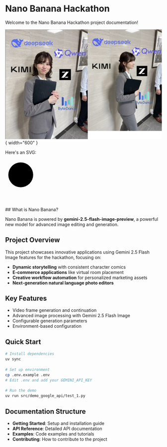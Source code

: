 # Nano Banana Hackathon

Welcome to the Nano Banana Hackathon project documentation!

![Demo Image](assets/concat_1_2.png){ width="600" }
<div>
  <p>Here's an SVG:</p>
  <svg>
    <circle cx="50" cy="50" r="40" />
  </svg>
</div>
## What is Nano Banana?

Nano Banana is powered by **gemini-2.5-flash-image-preview**, a powerful new model for advanced image editing and generation.

## Project Overview

This project showcases innovative applications using Gemini 2.5 Flash Image features for the hackathon, focusing on:

- **Dynamic storytelling** with consistent character comics
- **E-commerce applications** like virtual room placement
- **Creative workflow automation** for personalized marketing assets
- **Next-generation natural language photo editors**

## Key Features

- Video frame generation and continuation
- Advanced image processing with Gemini 2.5 Flash Image
- Configurable generation parameters
- Environment-based configuration

## Quick Start

```bash
# Install dependencies
uv sync

# Set up environment
cp .env.example .env
# Edit .env and add your GEMINI_API_KEY

# Run the demo
uv run src/demo_google_api/test_1.py
```

## Documentation Structure

- **Getting Started**: Setup and installation guide
- **API Reference**: Detailed API documentation
- **Examples**: Code examples and tutorials
- **Contributing**: How to contribute to the project